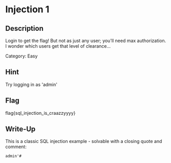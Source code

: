 # Injection 1

## Description

Login to get the flag! But not as just any user; you'll need max authorization. I wonder which users get that level of clearance...

Category: Easy

## Hint

Try logging in as 'admin'

## Flag

flag{sql_injection_is_craazzyyyy}

## Write-Up

This is a classic SQL injection example - solvable with a closing quote and comment:

	admin'#